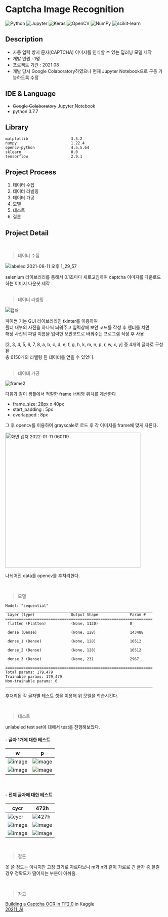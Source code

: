 # Captcha Image Recognition
<img alt="Python" src ="https://img.shields.io/badge/Python-3776AB.svg?&style=for-the-badge&logo=Python&logoColor=white"/> <img alt="Jupyter" src ="https://img.shields.io/badge/Jupyter-F37626.svg?&style=for-the-badge&logo=Jupyter&logoColor=white"/> <img alt="Keras" src ="https://img.shields.io/badge/Keras-D00000.svg?&style=for-the-badge&logo=Keras&logoColor=white"/>
<img alt="OpenCV" src ="https://img.shields.io/badge/OpenCV-5C3EE8.svg?&style=for-the-badge&logo=OpenCV&logoColor=white"/>
<img alt="NumPy" src ="https://img.shields.io/badge/NumPy-013243.svg?&style=for-the-badge&logo=NumPy&logoColor=white"/>
<img alt="scikit-learn" src ="https://img.shields.io/badge/scikit-learn-F7931E.svg?&style=for-the-badge&logo=scikit-learn&logoColor=white"/>


## Description  

* 자동 입력 방지 문자(CAPTCHA) 이미지를 인식할 수 있는 딥러닝 모델 제작
* 개발 인원 : 1명
* 프로젝트 기간 : 2021.08
* 개발 당시 Google Colaboratory하였으나 현재 Jupyter Notebook으로 구동 가능하도록 수정  

## IDE & Language  

- ~~Google Colaboratory~~ Jupyter Notebook
- python 3.7.7


## Library

```
matplotlib                   3.5.2
numpy                        1.22.4
opencv-python                4.5.5.64
sklearn                      0.0
tensorflow                   2.9.1
```

## Project Process  

1. 데이터 수집
2. 데이터 라벨링
3. 데이터 가공
4. 모델
5. 테스트
6. 결론
  
## Project Detail
<br>

>데이터 수집

![labeled 2021-08-11 오후 1_29_57](https://user-images.githubusercontent.com/74360958/128970367-8d9f1db1-a13b-4a3d-a572-da619e688df5.png)

selenium 라이브러리를 통해서 0.1초마다 새로고침하여 captcha 이미지를 다운로드하는 이미지 다운봇 제작  
<br>

>데이터 라벨링

![캡처](https://user-images.githubusercontent.com/74360958/128970424-7b6c2f69-1ede-4fbd-8480-30d99c0c0cbe.PNG)

파이썬 기본 GUI 라이브러리인 tkinter를 이용하여  
폴더 내부의 사진을 하나씩 띄워주고 입력창에 보안 코드를 작성 후 엔터를 치면  
해당 사진의 파일 이름을 입력한 보안코드로 바꿔주는 프로그램 작성 후 사용  

[2, 3, 4, 5, 6, 7, 8, a, b, c, d, e, f, g, h, k, m, n, p, r, w, x, y] 중 4개의 글자로 구성된  
총 6150개의 라벨링 된 데이터를 얻을 수 있었다.  
<br>

>데이테 가공

![frame2](https://user-images.githubusercontent.com/74360958/148836497-6961a5c0-bff8-40fa-9d35-a8e95aaa8b1f.png)

다음과 같이 샘플에서 적절한 frame 너비와 위치를 계산한다

- frame_size: 28px x 40px
- start_padding : 5px
- overlapped : 8px

그 후 opencv를 이용하여 grayscale로 로드 후 각 이미지를 frame에 맞게 자른다.
<br>

<img width="427" alt="화면 캡처 2022-01-11 060119" src="https://user-images.githubusercontent.com/74360958/148838844-c63c5fc2-ce3d-497b-9a52-b4f5505689b6.png">

나뉘어진 data를 opencv를 후처리한다.

<br>

>모델

```
Model: "sequential"
_________________________________________________________________
 Layer (type)                Output Shape              Param #   
=================================================================
 flatten (Flatten)           (None, 1120)              0         
                                                                 
 dense (Dense)               (None, 128)               143488    
                                                                 
 dense_1 (Dense)             (None, 128)               16512     
                                                                 
 dense_2 (Dense)             (None, 128)               16512     
                                                                 
 dense_3 (Dense)             (None, 23)                2967      
                                                                 
=================================================================
Total params: 179,479
Trainable params: 179,479
Non-trainable params: 0
_________________________________________________________________
```
후처리된 각 글자별 테스트 셋을 이용해 위 모델을 학습시킨다.

<br>


>테스트  

unlabeled test set에 대해서 test를 진행해보았다.
<br>

#### - 글자 1개에 대한 테스트

|w|p|
|---|---|
|![image](https://user-images.githubusercontent.com/74360958/172026579-c4ad99c3-ead3-46aa-8bba-a54919e16d97.png)|![image](https://user-images.githubusercontent.com/74360958/172026906-4efa65d3-6a75-4539-bd4c-0ba56dfc3fae.png)|
|![image](https://user-images.githubusercontent.com/74360958/172026894-4c581ff9-0f46-4b5e-a61b-dee78e8e18d7.png)|![image](https://user-images.githubusercontent.com/74360958/172026909-cbf8388c-1933-410d-bc43-82a6d4a9003d.png)|

<br>

#### - 전체 글자에 대한 테스트

|cycr|472h|
|---|---|
|![cycr](https://user-images.githubusercontent.com/74360958/172026954-3e8711fd-cbc7-432e-a373-46cb9d64b0d5.png)|![427h](https://user-images.githubusercontent.com/74360958/172027071-3e73390b-0d14-417d-997e-2884d54094a0.png)|
|![image](https://user-images.githubusercontent.com/74360958/172026722-2d2fee1d-db8f-4224-9344-3a10b94b26fa.png)|![image](https://user-images.githubusercontent.com/74360958/172027076-a796bf3f-d99e-4c59-abb8-4cb092c63714.png)|
|![image](https://user-images.githubusercontent.com/74360958/172026734-2c58474d-5a7d-44cb-8b87-145212987992.png)|![image](https://user-images.githubusercontent.com/74360958/172027092-97f0cbc2-087d-4c67-b364-0a8e56fc88c9.png)|

<br>

> 결론

못 쓸 정도는 아니지만 고정 크기로 자르다보니 m과 n와 같이 가로로 긴 글자 중 잘릴 경우 정확도가 떨어지는 부분이 아쉬움.

<br>


> 참고

[Building a Captcha OCR in TF2.0](https://www.kaggle.com/aakashnain/building-a-captcha-ocr-in-tf2-0) in Kaggle  
[20211_AI](https://github.com/bh2980/20211_AI)

